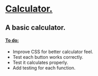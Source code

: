 <h1> <ins> Calculator. </ins> </h1>

<h2> A basic calculator. </h2>

<h4> <ins> To do: </ins> </h4>
<ul> 
<li> Improve CSS for better calculator feel. </li>
  <li> Test each button works correctly. </li>
  <li> Test it calculates properly. </li>
  <li>Add testing for each function.</li>
</ul>
